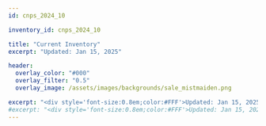 ```yaml
---
id: cnps_2024_10

inventory_id: cnps_2024_10

title: "Current Inventory"
excerpt: "Updated: Jan 15, 2025" 

header:
  overlay_color: "#000"
  overlay_filter: "0.5"
  overlay_image: /assets/images/backgrounds/sale_mistmaiden.png

excerpt: "<div style='font-size:0.8em;color:#FFF'>Updated: Jan 15, 2025</div>"
#excerpt: "<div style='font-size:0.8em;color:#FFF'>Updated: Jan 15, 2025<br/><br/>Pricing, unless otherwise marked: <br/>4-inch pot perennials (20% off): $4.00<br/> 1-gallon perennials (20% off): $8.00<br/> 1-gallon trees and shrubs (25% off): $9.00<br/> 2-gallon shrubs (40% off): $9.00<br/> All grasses (40% off): $6.00<br/>  Select perennials (40%): $6.00</div>"
---
```


